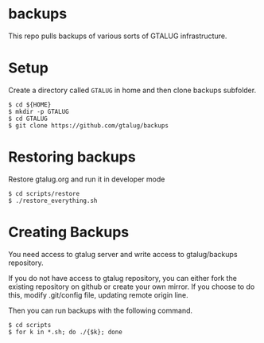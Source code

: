 backups
=======

This repo pulls backups of various sorts of GTALUG infrastructure.

# Setup

Create a directory called `GTALUG` in home and then clone backups subfolder.

    $ cd ${HOME}
    $ mkdir -p GTALUG
    $ cd GTALUG
    $ git clone https://github.com/gtalug/backups

# Restoring backups

Restore gtalug.org and run it in developer mode

    $ cd scripts/restore
    $ ./restore_everything.sh

# Creating Backups

You need access to gtalug server and write access to gtalug/backups repository.

If you do not have access to gtalug repository, you can either fork the existing repository on github or create your own mirror. If you choose to do this, modify .git/config file, updating remote origin line.

Then you can run backups with the following command.

    $ cd scripts
    $ for k in *.sh; do ./{$k}; done

